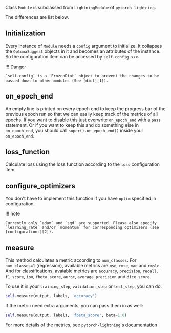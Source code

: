 Class `Module` is subclassed from `LightningModule` of `pytorch-lightning`.

The differences are list below.

## Initialization

Every instance of `Module` needs a `config` argument to initialize. It collapses the `OptunaSuggest` objects in it and becomes an attributes of the instance. So the configuration item can be accessed by `self.config.xxx`.

!!! Danger

    `self.config` is a `FrozenDiot` object to prevent the changes to be passed down to other modules (See [diot][1]).

## on_epoch_end

An empty line is printed on every epoch end to keep the progress bar of the previous epoch run so that we can easily keep track of the metrics of all epochs. If you want to disable this just overwrite `on_epoch_end` with a `pass` statement. Or if you want to keep this and do something else in `on_epoch_end`, you should call `super().on_epoch_end()` inside your `on_epoch_end`.

## loss_function

Calculate loss using the loss function according to the `loss` configuration item.

## configure_optimizers

You don't have to implement this function if you have `optim` specified in configuration.

!!! note

    Currently only `adam` and `sgd` are supported. Please also specify `learning_rate` and/or `momentum` for corresponding optimizers (see [configurations][2]).

## measure

This method calculates a metric according to `num_classes`. For `num_classes=1` (regression), available metrics are `mse`, `rmse`, `mae` and `rmsle`. And for classifications, avaiable metrics are `accuracy`, `precision`, `recall`, `f1_score`, `iou`, `fbeta_score`, `auroc`, `average_precision` and `dice_score`.

To use it in your `training_step`, `validation_step` or `test_step`, you can do:
```python
self.measure(output, labels, 'accuracy')
```
If the metric need extra arguments, you can pass them in as well:
```python
self.measure(output, labels, 'fbeta_score', beta=1.0)
```

For more details of the metrics, see `pytorch-lightning`'s [documentation][3]

[1]: https://github.com/pwwang/diot#frozendiot
[2]: ../configurations
[3]: https://pytorch-lightning.readthedocs.io/en/stable/metrics.html
